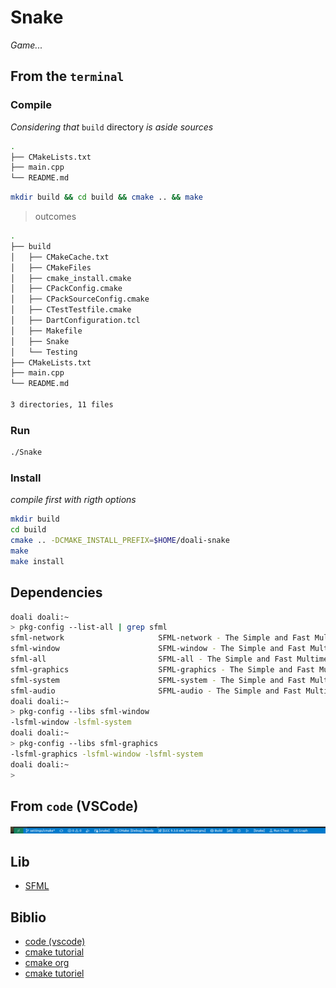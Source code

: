 # Snake

_Game..._

## From the `terminal`
### Compile

_Considering that_ `build` directory _is aside sources_

```bash
.
├── CMakeLists.txt
├── main.cpp
└── README.md
```

```bash
mkdir build && cd build && cmake .. && make
```

> outcomes

```bash
.
├── build
│   ├── CMakeCache.txt
│   ├── CMakeFiles
│   ├── cmake_install.cmake
│   ├── CPackConfig.cmake
│   ├── CPackSourceConfig.cmake
│   ├── CTestTestfile.cmake
│   ├── DartConfiguration.tcl
│   ├── Makefile
│   ├── Snake
│   └── Testing
├── CMakeLists.txt
├── main.cpp
└── README.md

3 directories, 11 files
```

### Run

```bash
./Snake
```

### Install

_compile first with rigth options_

```bash
mkdir build
cd build
cmake .. -DCMAKE_INSTALL_PREFIX=$HOME/doali-snake
make
make install
```

## Dependencies

```bash
doali doali:~ 
> pkg-config --list-all | grep sfml
sfml-network                     SFML-network - The Simple and Fast Multimedia Library, network module.
sfml-window                      SFML-window - The Simple and Fast Multimedia Library, window module.
sfml-all                         SFML-all - The Simple and Fast Multimedia Library, all modules.
sfml-graphics                    SFML-graphics - The Simple and Fast Multimedia Library, graphics module.
sfml-system                      SFML-system - The Simple and Fast Multimedia Library, system module.
sfml-audio                       SFML-audio - The Simple and Fast Multimedia Library, audio module.
doali doali:~ 
> pkg-config --libs sfml-window
-lsfml-window -lsfml-system
doali doali:~ 
> pkg-config --libs sfml-graphics 
-lsfml-graphics -lsfml-window -lsfml-system
doali doali:~ 
> 
```

## From `code` (VSCode)

![Build_Run_CMake](./img/vscode_cmake.png)

## Lib

- [SFML](https://www.sfml-dev.org/index-fr.php)

## Biblio

- [code (vscode)](https://code.visualstudio.com/docs/cpp/CMake-linux)
- [cmake tutorial](http://sirien.metz.supelec.fr/depot/SIR/TutorielCMake/index.html)
- [cmake org](https://cmake.org/cmake/help/latest/guide/tutorial/A%20Basic%20Starting%20Point.html#)
- [cmake tutoriel](http://sirien.metz.supelec.fr/depot/SIR/TutorielCMake/index.html)